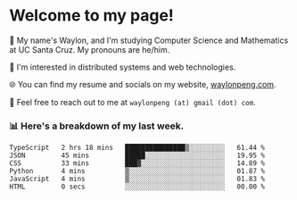 # Welcome to my page! 

👋 My name's Waylon, and I'm studying Computer Science and Mathematics at UC Santa Cruz. My pronouns are he/him. 

💭 I'm interested in distributed systems and web technologies.

🌐 You can find my resume and socials on my website, [waylonpeng.com](https://www.waylonpeng.com).

📧 Feel free to reach out to me at `waylonpeng (at) gmail (dot) com`.

### 📊 Here's a breakdown of my last week.

<!--START_SECTION:waka-->

```text
TypeScript   2 hrs 18 mins   ███████████████▒░░░░░░░░░   61.44 %
JSON         45 mins         █████░░░░░░░░░░░░░░░░░░░░   19.95 %
CSS          33 mins         ███▓░░░░░░░░░░░░░░░░░░░░░   14.89 %
Python       4 mins          ▒░░░░░░░░░░░░░░░░░░░░░░░░   01.87 %
JavaScript   4 mins          ▒░░░░░░░░░░░░░░░░░░░░░░░░   01.83 %
HTML         0 secs          ░░░░░░░░░░░░░░░░░░░░░░░░░   00.00 %
```

<!--END_SECTION:waka-->
